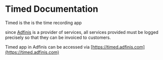 # Timed Documentation

Timed is the is the time recording app

since [Adfinis](https://adfinis.com) is a provider of services, all services provided must be logged precisely so that they can be invoiced to customers.

Timed app in Adfinis can be accessed via [https://timed.adfinis.com](https://timed.adfinis.com)

